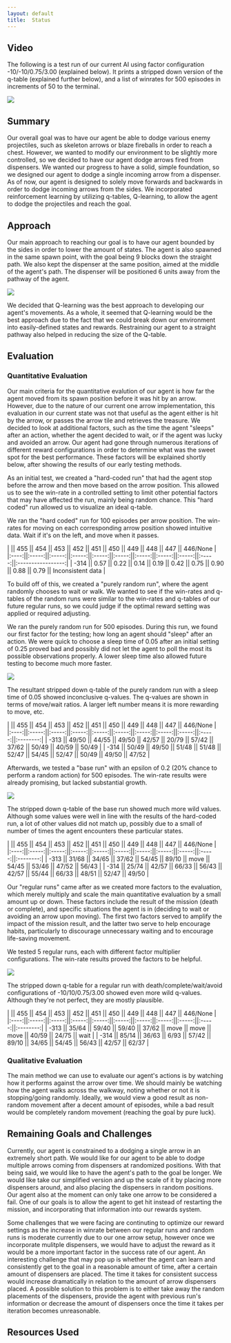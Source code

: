 ```yaml
---
layout: default
title:  Status
---
```


## Video
The following is a test run of our current AI using factor configuration -10/-10/0.75/3.00 (explained below).
It prints a stripped down version of the q-table (explained further below), and a list of winrates for 500 episodes in increments of 50 to the terminal.

[![](http://img.youtube.com/vi/lxnTYDQHSRo/0.jpg)](http://www.youtube.com/watch?v=lxnTYDQHSRo)

## Summary
Our overall goal was to have our agent be able to dodge various enemy projectiles, such as skeleton arrows or blaze fireballs in order to reach a chest. However, we wanted to modify our environment to be slightly more controlled, so we decided to have our agent dodge arrows fired from dispensers. We wanted our progress to have a solid, simple foundation, so we designed our agent to dodge a single incoming arrow from a dispenser. As of now, our agent is designed to solely move forwards and backwards in order to dodge incoming arrows from the sides. We incorporated reinforcement learning by utilizing q-tables, Q-learning, to allow the agent to dodge the projectiles and reach the goal.

## Approach
Our main approach to reaching our goal is to have our agent bounded by the sides in order to lower the amount of states. The agent is also spawned in the same spawn point, with the goal being 9 blocks down the straight path. We also kept the dispenser at the same position, aimed at the middle of the agent's path. The dispenser will be positioned 6 units away from the pathway of the agent.

![](indianajones-overview.png)

We decided that Q-learning was the best approach to developing our agent's movements. As a whole, it seemed that Q-learning would be the best approach due to the fact that we could break down our environment into easily-defined states and rewards. Restraining our agent to a straight pathway also helped in reducing the size of the Q-table.

## Evaluation

### Quantitative Evaluation
Our main criteria for the quantitative evalution of our agent is how far the agent moved from its spawn position before it was hit by an arrow. However, due to the nature of our current one arrow implementation, this evaluation in our current state was not that useful as the agent either is hit by the arrow, or passes the arrow tile and retrieves the treasure. We decided to look at additional factors, such as the time the agent "sleeps" after an action, whether the agent decided to wait, or if the agent was lucky and avoided an arrow. Our agent had gone through numerous iterations of different reward configurations in order to determine what was the sweet spot for the best performance. These factors will be explained shortly below, after showing the results of our early testing methods.

As an initial test, we created a "hard-coded run" that had the agent stop before the arrow and then move based on the arrow position. This allowed us to see the win-rate in a controlled setting to limit other potential factors that may have affected the run, mainly being random chance. This "hard coded" run allowed us to visualize an ideal q-table.

We ran the "hard coded" run for 100 episodes per arrow position. The win-rates for moving on each corresponding arrow position showed intuitive data. Wait if it's on the left, and move when it passes.

|      || 455   || 454   || 453   || 452   || 451   || 450   || 449   || 448   || 447   || 446/None          |
|:----:||:-----:||:-----:||:-----:||:-----:||:-----:||:-----:||:-----:||:-----:||:-----:||:-----------------:|
| -314 || 0.57  || 0.22  || 0.14  || 0.19  || 0.42  || 0.75  ||  0.90 || 0.88  || 0.79  || Inconsistent data |

To build off of this, we created a "purely random run", where the agent randomly chooses to wait or walk. We wanted to see if the win-rates and q-tables of the random runs were similar to the win-rates and q-tables of our future regular runs, so we could judge if the optimal reward setting was applied or required adjusting. 

We ran the purely random run for 500 episodes. During this run, we found our first factor for the testing; how long an agent should "sleep" after an action. We were quick to choose a sleep time of 0.05 after an initial setting of 0.25 proved bad and possibly did not let the agent to poll the most its possible observations properly. A lower sleep time also allowed future testing to become much more faster.

![](rand_run_wr.png)

The resultant stripped down q-table of the purely random run with a sleep time of 0.05 showed inconclusive q-values.
The q-values are shown in terms of move/wait ratios. A larger left number means it is more rewarding to move, etc.

|      || 455   || 454   || 453   || 452   || 451   || 450   || 449   || 448   || 447   || 446/None |
|:----:||:-----:||:-----:||:-----:||:-----:||:-----:||:-----:||:-----:||:-----:||:-----:||:--------:|
| -313 || 49/50 || 44/55 || 49/50 || 42/57 || 20/79 || 57/42 || 37/62 || 50/49 || 40/59 || 50/49    |
| -314 || 50/49 || 49/50 || 51/48 || 51/48 || 52/47 || 54/45 || 52/47 || 50/49 || 49/50 || 47/52    |

Afterwards, we tested a "base run" with an epsilon of 0.2 (20% chance to perform a random action) for 500 episodes. The win-rate results were already promising, but lacked substantial growth.

![](base_run_wr.png)

The stripped down q-table of the base run showed much more wild values. Although some values were well in line with the results of the hard-coded run, a lot of other values did not match up, possibly due to a small of number of times the agent encounters these particular states.

|      || 455   || 454   || 453   || 452   || 451   || 450   || 449   || 448   || 447   || 446/None |
|:----:||:-----:||:-----:||:-----:||:-----:||:-----:||:-----:||:-----:||:-----:||:-----:||:--------:|
| -313 || 31/68 || 34/65 || 37/62 || 54/45 || 89/10 || move  || 54/45 || 53/46 || 47/52 || 56/43    |
| -314 || 25/74 || 42/57 || 66/33 || 56/43 || 42/57 || 55/44 || 66/33 || 48/51 || 52/47 || 49/50    |


Our "regular runs" came after as we created more factors to the evaluation, which merely multiply and scale the main quantitative evaluation by a small amount up or down. These factors include the result of the mission (death or complete), and specific situations the agent is in (deciding to wait or avoiding an arrow upon moving). The first two factors served to amplify the impact of the mission result, and the latter two serve to help encourage habits, particularly to discourage unnecessary waiting and to encourage life-saving movement.

We tested 5 regular runs, each with different factor multiplier configurations. The win-rate results proved the factors to be helpful.

![](run_wr.png)

The stripped down q-table for a regular run with death/complete/wait/avoid configurations of -10/10/0.75/3.00 showed even more wild q-values. Although they're not perfect, they are mostly plausible.

|      || 455   || 454   || 453   || 452   || 451   || 450   || 449   || 448   || 447   || 446/None |
|:----:||:-----:||:-----:||:-----:||:-----:||:-----:||:-----:||:-----:||:-----:||:-----:||:--------:|
| -313 || 35/64 || 59/40 || 59/40 || 37/62 || move  || move  || move  || 40/59 || 24/75 || wait     |
| -314 || 85/14 || 36/63 || 6/93  || 57/42 || 89/10 || 34/65 || 54/45 || 56/43 || 42/57 || 62/37    |


### Qualitative Evaluation
The main method we can use to evaluate our agent's actions is by watching how it performs against the arrow over time. We should mainly be watching how the agent walks across the walkway, noting whether or not it is stopping/going randomly. Ideally, we would view a good result as non-random movement after a decent amount of episodes, while a bad result would be completely random movement (reaching the goal by pure luck).

## Remaining Goals and Challenges
Currently, our agent is constrained to a dodging a single arrow in an extremely short path. We would like for our agent to be able to dodge multiple arrows coming from dispensers at randomized positions. With that being said, we would like to have the agent's path to the goal be longer. We would like take our simplified version and up the scale of it by placing more dispensers around, and also placing the dispensers in random positions. Our agent also at the moment can only take one arrow to be considered a fail. One of our goals is to allow the agent to get hit instead of restarting the mission, and incorporating that information into our rewards system.    

Some challenges that we were facing are continuting to optimize our reward settings as the increase in winrate between our regular runs and random runs is moderate currently due to our one arrow setup, however once we incorporate mulitple dispensers, we would have to adjust the reward as it would be a more important factor in the success rate of our agent. An interesting challenge that may pop up is whether the agent can learn and consistently get to the goal in a reasonable amount of time, after a certain amount of dispensers are placed. The time it takes for consistent success would increase dramatically in relation to the amount of arrow dispensers placed. A possible solution to this problem is to either take away the random placements of the dispensers, provide the agent with previous run's information or decrease the amount of dispensers once the time it takes per iteration becomes unreasonable.

## Resources Used
